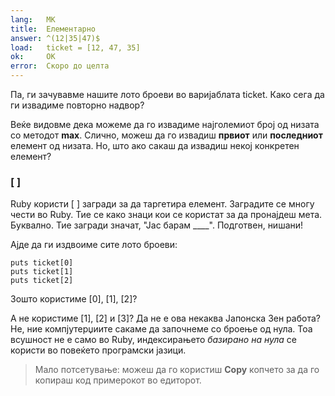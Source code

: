 ```yaml
---
lang:   MK
title:  Елементарно
answer: ^(12|35|47)$
load:   ticket = [12, 47, 35]
ok:     ОК
error:  Скоро до целта
---
```


Па, ги зачувавме нашите лото броеви во варијаблата ticket. Како сега да ги извадиме повторно надвор?

Веќе видовме дека можеме да го извадиме најголемиот број од низата со методот __max__. Слично, можеш да 
го извадиш __првиот__ или __последниот__ елемент од низата.
Но, што ако сакаш да извадиш некој конкретен елемент?

### [ ]
Ruby користи [ ] загради за да таргетира елемент.
Заградите се многу чести во Ruby.
Тие се како знаци кои се користат за да пронајдеш мета. Буквално.
Тие загради значат, "Јас барам ____". Подготвен, нишани!

Ајде да ги издвоиме сите лото броеви:

    puts ticket[0]
    puts ticket[1]
    puts ticket[2]

Зошто користиме [0], [1], [2]?

А не користиме [1], [2] и [3]? Да не е ова некаква Јапонска Зен работа?
Не, ние компјутерџиите сакаме да започнеме со броење од нула. Тоа всушност не е само во Ruby,
индексирањето _базирано на нула_ се користи во повеќето програмски јазици.

> Мало потсетување: можeш да го користиш __Copy__ копчето за да го копираш код примерокот во едиторот.
